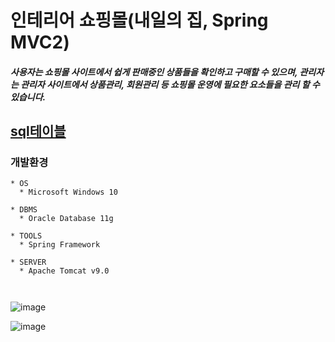 # 인테리어 쇼핑몰(내일의 집, Spring MVC2)

##### 사용자는 쇼핑몰 사이트에서 쉽게 판매중인 상품들을 확인하고 구매할 수 있으며, 관리자는 관리자 사이트에서 상품관리, 회원관리 등 쇼핑몰 운영에 필요한 요소들을 관리 할 수 있습니다. 


## [sql테이블](https://github.com/adbackend/Interior-Platform/blob/master/src/main/webapp/sql/LastEdit_table.sql)<br/>


### 개발환경
```
* OS
  * Microsoft Windows 10
  
* DBMS
  * Oracle Database 11g

* TOOLS
  * Spring Framework
  
* SERVER
  * Apache Tomcat v9.0

  

```

![image](https://user-images.githubusercontent.com/94349690/147401592-f5c00fa9-dfc6-4131-b466-60b05d88065b.png)

![image](https://user-images.githubusercontent.com/94349690/147401611-35171fe1-67d3-4ef2-9cdf-8f663b8e6951.png)




